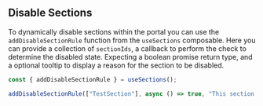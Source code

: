 ## Disable Sections

To dynamically disable sections within the portal you can use the `addDisableSectionRule` function from the `useSections` composable. Here you can provide a collection of `sectionIds`, a callback to perform the check to determine the disabled state. Expecting a boolean promise return type, and a optional tooltip to display a reason for the section to be disabled.

```js
const { addDisableSectionRule } = useSections();

addDisableSectionRule(["TestSection"], async () => true, "This section is disabled");
```
